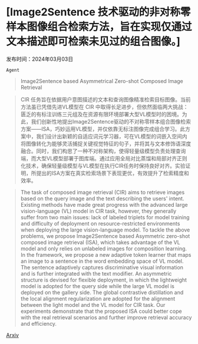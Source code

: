 # [Image2Sentence 技术驱动的非对称零样本图像组合检索方法，旨在实现仅通过文本描述即可检索未见过的组合图像。]

发布时间：2024年03月03日

`Agent`

> Image2Sentence based Asymmetrical Zero-shot Composed Image Retrieval

> CIR 任务旨在依据用户意图描述的文本和查询图像精准检索目标图像。当前方法虽已凭借先进VL模型在 CIR 中取得长足进步，但依然面临两大挑战：匮乏的有标注训练三元组及在资源有限环境部署大型VL模型时的困境。为此，我们创新性地提出Image2Sentence驱动的不对称零样本组合图像检索方案——ISA，巧妙运用VL模型，并仅依靠无标注图像完成组合学习。此方案中，我们设计出新颖的自适应词元学习器，可在VL模型的词嵌入空间内将图像转化为能够灵活捕捉关键视觉特征的句子，并将其与文本修饰语深度融合。同时，我们构思了一种不对称架构，使得轻量级模型负责处理查询端，而大型VL模型部署于图库端。通过应用全局对比蒸馏和局部对齐正则化技术，确保轻量级模型与VL模型在执行CIR任务时保持良好对齐。实验证明，所提出的ISA方案在真实检索场景下表现更优，有效提升了检索精度和效率。

> The task of composed image retrieval (CIR) aims to retrieve images based on the query image and the text describing the users' intent. Existing methods have made great progress with the advanced large vision-language (VL) model in CIR task, however, they generally suffer from two main issues: lack of labeled triplets for model training and difficulty of deployment on resource-restricted environments when deploying the large vision-language model. To tackle the above problems, we propose Image2Sentence based Asymmetric zero-shot composed image retrieval (ISA), which takes advantage of the VL model and only relies on unlabeled images for composition learning. In the framework, we propose a new adaptive token learner that maps an image to a sentence in the word embedding space of VL model. The sentence adaptively captures discriminative visual information and is further integrated with the text modifier. An asymmetric structure is devised for flexible deployment, in which the lightweight model is adopted for the query side while the large VL model is deployed on the gallery side. The global contrastive distillation and the local alignment regularization are adopted for the alignment between the light model and the VL model for CIR task. Our experiments demonstrate that the proposed ISA could better cope with the real retrieval scenarios and further improve retrieval accuracy and efficiency.

[Arxiv](https://arxiv.org/abs/2403.01431)
